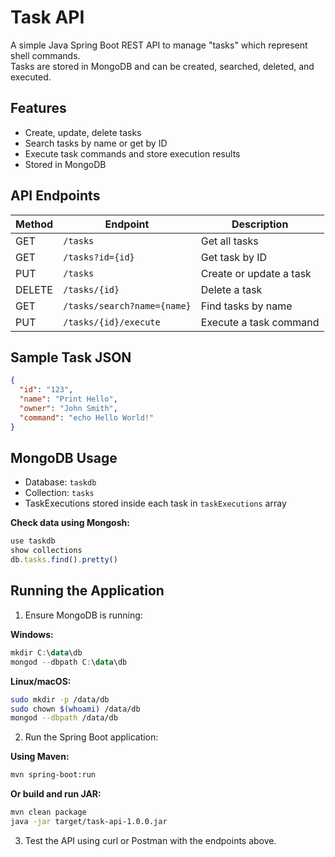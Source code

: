 # Task API

A simple Java Spring Boot REST API to manage "tasks" which represent shell commands.  
Tasks are stored in MongoDB and can be created, searched, deleted, and executed.

## Features
- Create, update, delete tasks
- Search tasks by name or get by ID
- Execute task commands and store execution results
- Stored in MongoDB

## API Endpoints

| Method | Endpoint | Description |
|--------|----------|-------------|
| GET | `/tasks` | Get all tasks |
| GET | `/tasks?id={id}` | Get task by ID |
| PUT | `/tasks` | Create or update a task |
| DELETE | `/tasks/{id}` | Delete a task |
| GET | `/tasks/search?name={name}` | Find tasks by name |
| PUT | `/tasks/{id}/execute` | Execute a task command |

## Sample Task JSON
```json
{
  "id": "123",
  "name": "Print Hello",
  "owner": "John Smith",
  "command": "echo Hello World!"
}
```

## MongoDB Usage
- Database: `taskdb`
- Collection: `tasks`
- TaskExecutions stored inside each task in `taskExecutions` array

**Check data using Mongosh:**
```js
use taskdb
show collections
db.tasks.find().pretty()
```

## Running the Application

1. Ensure MongoDB is running:

**Windows:**
```powershell
mkdir C:\data\db
mongod --dbpath C:\data\db
```

**Linux/macOS:**
```bash
sudo mkdir -p /data/db
sudo chown $(whoami) /data/db
mongod --dbpath /data/db
```

2. Run the Spring Boot application:

**Using Maven:**
```bash
mvn spring-boot:run
```

**Or build and run JAR:**
```bash
mvn clean package
java -jar target/task-api-1.0.0.jar
```

3. Test the API using curl or Postman with the endpoints above.
